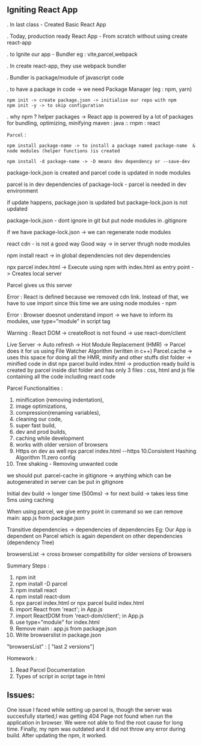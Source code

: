 ## Igniting React App

. In last class - Created Basic React App 

. Today, production ready React App - From scratch without using create react-app
 
. to Ignite our app  - Bundler eg : vite,parcel,webpack

. In create react-app, they use webpack bundler 

. Bundler is package/module of javascript code 

. to have a package in code -> we need Package Manager (eg : npm, yarn)

```
npm init -> create package.json -> initialise our repo with npm 
npm init -y -> to skip configuration
```

. why npm ? 
helper packages -> React app is powered by a lot of packages for bundling, optimizing, minifying 
maven : java :: rnpm : react 

`Parcel` : 

```
npm install package-name -> to install a package named package-name  & node modules (helper functions )is created 

npm install -d package-name -> -D means dev dependency or --save-dev

```

package-lock.json is created and parcel code is updated in node modules 

parcel is in dev dependencies of package-lock  - parcel is needed in dev environment 

if update happens, package.json is updated but package-lock.json is not updated 

package-lock.json - dont ignore in git 
but put node modules in .gitignore

if we have package-lock.json -> we can regenerate node modules 

react cdn - is not a good way 
Good way -> in server thrugh node modules 

npm install react -> in global dependencies not dev dependencies 

npx parcel index.html -> Execute using npm with index.html as entry point -> Creates local server 

Parcel gives us this server

Error : React is defined because we removed cdn link. Instead of that, we have to use import since this time we are using node modules - npm

Error : Browser doesnot understand import -> we have to inform its modules, use type="module" in script tag

Warning : React DOM  -> createRoot is not found -> use  react-dom/client 

Live Server -> Auto refresh  -> Hot Module Replacement (HMR) 
-> Parcel does it for us using File Watcher Algorithm (written in c++)
Parcel.cache -> uses this space for doing all the HMR, minify and other stuffs 
dist folder -> minified code in dist 
npx parcel build index.html -> production ready build is created by parcel inside dist folder and has only 3 files : css, html and js file containing 
all the code including react code 

Parcel Functionalities :
1. minification (removing indentation),
2. image optimizations, 
3. compression(renaming variables), 
4. cleaning our code,
5. super fast build,
6. dev and prod builds, 
7. caching while development
8. works with older version of browsers
9. Https on dev as well npx parcel index.html --https 
10.Consistent Hashing Algorithm
11.zero config
12. Tree shaking - Removing unwanted code 


we should put .parcel-cache in gitignore -> anything which can be autogenerated in server can be put in gitignore 

Initial dev build -> longer time (500ms) -> for next build -> takes less time 5ms using caching

When using parcel, we give entry point in command so we can remove main: app.js from package.json 


Transitive dependencies -> dependencies of dependencies Eg: Our App is dependent on Parcel which is again dependent on other dependencies (dependency Tree)

browsersList -> cross browser compatibility for older versions of browsers 

Summary Steps : 
1. npm init 
2. npm install -D parcel 
3. npm install react 
4. npm install react-dom
5. npx parcel index.html or npx parcel build index.html
6. import React from 'react'; in App.js
7. import ReactDOM from 'react-dom/client'; in App.js 
8. use type="module" for index.html
9. Remove main : app.js from package.json
10. Write browserslist in package.json 

"browsersList" : [ "last 2 versions"]

Homework : 
1. Read Parcel Documentation 
2. Types of script in script tage in html 


## Issues:

One issue I faced while setting up parcel is, though the server was succesfully started,I was getting 404 Page not found when run the application in browser. We were not able to find the root cause for long time. Finally, my npm was outdated and it did not throw any error during build. After updating the npm, it worked. 
